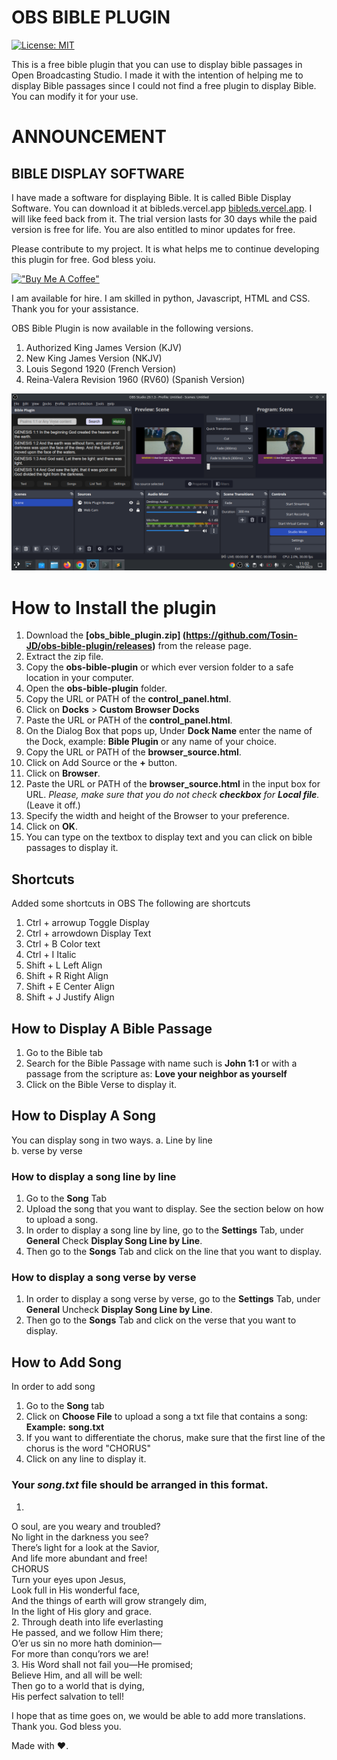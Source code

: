 # OBS BIBLE PLUGIN

[![License: MIT](https://img.shields.io/badge/License-MIT-yellow.svg)](https://opensource.org/licenses/MIT)

This is a free bible plugin that you can use to display bible passages in Open Broadcasting Studio.
I made it with the intention of helping me to display Bible passages since I could not find a free plugin to display Bible.
You can modify it for your use.

# ANNOUNCEMENT
## BIBLE DISPLAY  SOFTWARE
I have made a software for displaying Bible. It is called Bible Display Software. You can download it at bibleds.vercel.app  [bibleds.vercel.app](https://bibleds.vercel.app).
I will like feed back from it. The trial version lasts for 30 days while the paid version is free for life. You are also entitled to minor updates for free.

Please contribute to my project. It is what helps me to continue developing this plugin for free. God bless yoiu.

[!["Buy Me A Coffee"](https://www.buymeacoffee.com/assets/img/custom_images/orange_img.png)](https://www.buymeacoffee.com/tosin789)  

I am available for hire. I am skilled in python, Javascript, HTML and CSS. Thank you for your assistance.

OBS Bible Plugin is now available in the following versions.

1. Authorized King James Version (KJV)
2. New King James Version (NKJV)
3. Louis Segond 1920 (French Version)
4. Reina-Valera Revision 1960 (RV60) (Spanish Version)

![alt text](https://github.com/Tosin-JD/obs-bible-plugin/blob/main/Screenshot_20230918_110233.png)  


# How to Install the plugin
1. Download the **[obs_bible_plugin.zip] (https://github.com/Tosin-JD/obs-bible-plugin/releases)** from the release page.
2. Extract the zip file.
3. Copy the **obs-bible-plugin** or which ever version folder to a safe location in your computer.
4. Open the **obs-bible-plugin** folder.
5. Copy the URL or PATH of the **control_panel.html**.
6. Click on **Docks** > **Custom Browser Docks**
7. Paste the URL or PATH of the **control_panel.html**.
8. On the Dialog Box that pops up, Under **Dock Name** enter the name of the Dock, example: **Bible Plugin** or any name of your choice.
9. Copy the URL or PATH of the **browser_source.html**.
10. Click on Add Source or the **+** button.
11. Click on **Browser**.
12. Paste the URL or PATH of the **browser_source.html** in the input box for URL.
_Please, make sure that you do not check **checkbox** for **Local file**._ (Leave it off.)
13. Specify the width and height of the Browser to your preference.
14. Click on **OK**.
15. You can type on the textbox to display text and you can click on bible passages to display it.


## Shortcuts
Added some shortcuts in OBS
The following are shortcuts
1. Ctrl + arrowup Toggle Display
2. Ctrl + arrowdown Display Text
3. Ctrl + B Color text
4. Ctrl + I Italic
5. Shift + L Left Align
6. Shift + R Right Align
7. Shift + E Center Align
8. Shift + J Justify Align


## How to Display A Bible Passage
1. Go to the Bible tab
2. Search for the Bible Passage with name such is **John 1:1** or with a passage from the scripture as: **Love your neighbor as yourself**
3. Click on the Bible Verse to display it.

## How to Display A Song
You can display song in two ways.
a. Line by line  
b. verse by verse   

### How to display a song line by line
1. Go to the **Song** Tab
2. Upload the song that you want to display. See the section below on how to upload a song.
3. In order to display a song line by line, go to the **Settings** Tab, under **General** Check **Display Song Line by Line**.  
4. Then go to the **Songs** Tab and click on the line that you want to display.  

### How to display a song verse by verse
1. In order to display a song verse by verse, go to the **Settings** Tab, under **General** Uncheck **Display Song Line by Line**.  
2. Then go to the **Songs** Tab and click on the verse that you want to display.

## How to Add Song
In order to add song
1. Go to the **Song** tab
2. Click on **Choose File** to upload a song a txt file that contains a song: **Example:** **song.txt**
3. If you want to differentiate the chorus, make sure that the first line of the chorus is the word "CHORUS"
4. Click on any line to display it.

### Your _song.txt_ file should be arranged in this format.
1.
O soul, are you weary and troubled?  
No light in the darkness you see?  
There’s light for a look at the Savior,  
And life more abundant and free!  
CHORUS  
Turn your eyes upon Jesus,  
Look full in His wonderful face,  
And the things of earth will grow strangely dim,  
In the light of His glory and grace.  
2.
Through death into life everlasting  
He passed, and we follow Him there;  
O’er us sin no more hath dominion—  
For more than conqu’rors we are!  
3.
His Word shall not fail you—He promised;  
Believe Him, and all will be well:  
Then go to a world that is dying,  
His perfect salvation to tell!

I hope that as time goes on, we would be able to add more translations. Thank you. God bless you.

Made with ❤️.
